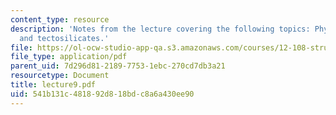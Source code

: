 ```yaml
---
content_type: resource
description: 'Notes from the lecture covering the following topics: Phyllosilicates,
  and tectosilicates.'
file: https://ol-ocw-studio-app-qa.s3.amazonaws.com/courses/12-108-structure-of-earth-materials-fall-2004/541b131c481892d818bdc8a6a430ee90_lecture9.pdf
file_type: application/pdf
parent_uid: 7d296d81-2189-7753-1ebc-270cd7db3a21
resourcetype: Document
title: lecture9.pdf
uid: 541b131c-4818-92d8-18bd-c8a6a430ee90
---
```

